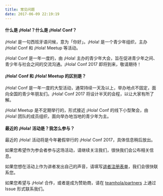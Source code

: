 ```yaml
---
title: 常见问题
date: 2017-06-09 22:19:19
---
```

<section class="hola-faq">
<!-- Keep HTML there to use class markups -->
<h4>什么是 ¡Hola!？什么是 ¡Hola! Conf？</h4>
<div>
  <p>¡Hola! 是一句西班牙语问候，意为「你好」。¡Hola! 是一个青少年组织，主办 ¡Hola! Conf 和 ¡Hola! Meetup 等活动。</p>
  <p>¡Hola! Conf 是一年一度的，由 ¡Hola! 主办的青少年大会，旨在促进青少年之间、青少年与社会之间的交流沟通。¡Hola! Conf 2017 即将到来，敬请期待！</p>
</div>
<h4>¡Hola! Conf 和 ¡Hola! Meetup 的区别是？</h4>
<div>
  <p>¡Hola! Conf 是一年一度的大型活动，通常持续一天及以上，举办地点不固定，面向全国的青少年朋友们。¡Hola! Conf 2017 将设计半天的会程，以让大家有所了解。</p>
  <p>¡Hola! Meetup 是不定期举行的，形式接近 ¡Hola! Conf 的线下小型聚会，由 ¡Hola! 团队的成员组织，面向举办地当地的青少年为主。</p>
</div>
<h4>最近的 ¡Hola! 活动是？我怎么参与？</h4>
<div>
  <p>最近的 ¡Hola! 活动将是今年暑假举行的 ¡Hola! Conf 2017，具体信息稍后放出。</p>
  <p>如果您希望作为参会者参与这场活动，请继续关注我们，很快我们会公布相关信息。</p>
  <p>如果您想在活动上作为讲者发出自己的声音，请填写<a href="http://teamhola.mikecrm.com/ZFzeCBs" target="_blank">讲者注册表单</a>，我们会很快联系您。</p>
  <p>如果您希望与 ¡Hola! 合作，或者是成为赞助商，请在 <a href="https://github.com/teamhola/partners/issues/new"<code>teamhola/partners</code></a> 上通过 Issue 形式联系我们。</p>
</div>
</section>